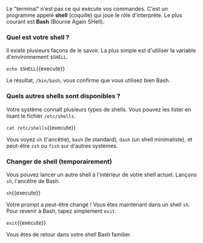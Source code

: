 Le "terminal" n'est pas ce qui exécute vos commandes. C'est un programme appelé **shell** (coquille) qui joue le rôle d'interprète. Le plus courant est **Bash** (Bourne Again SHell).

### Quel est votre shell ?

Il existe plusieurs façons de le savoir. La plus simple est d'utiliser la variable d'environnement `$SHELL`.

`echo $SHELL`{{execute}}

Le résultat, `/bin/bash`, vous confirme que vous utilisez bien Bash.

### Quels autres shells sont disponibles ?

Votre système connaît plusieurs types de shells. Vous pouvez les lister en lisant le fichier `/etc/shells`.

`cat /etc/shells`{{execute}}

Vous voyez `sh` (l'ancêtre), `bash` (le standard), `dash` (un shell minimaliste), et peut-être `zsh` ou `fish` sur d'autres systèmes.

### Changer de shell (temporairement)

Vous pouvez lancer un autre shell à l'intérieur de votre shell actuel. Lançons `sh`, l'ancêtre de Bash.

`sh`{{execute}}

Votre prompt a peut-être changé ! Vous êtes maintenant dans un shell `sh`. Pour revenir à Bash, tapez simplement `exit`.

`exit`{{execute}}

Vous êtes de retour dans votre shell Bash familier.